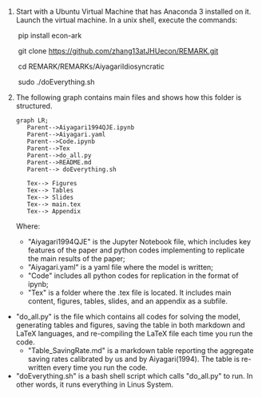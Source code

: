 1. Start with a Ubuntu Virtual Machine that has Anaconda 3 installed on it. Launch the virtual machine. In a unix shell, execute the commands:

     ​    pip install econ-ark
   
     ​    git clone https://github.com/zhang13atJHUecon/REMARK.git
   
     ​    cd REMARK/REMARKs/AiyagariIdiosyncratic
     
     ​    sudo ./doEverything.sh


2. The following graph contains main files and shows how this folder is structured.

   ```mermaid
   graph LR;
      Parent-->Aiyagari1994QJE.ipynb
      Parent-->Aiyagari.yaml
      Parent-->Code.ipynb
      Parent-->Tex
      Parent-->do_all.py
      Parent-->README.md
      Parent--> doEverything.sh
     
      Tex--> Figures
      Tex--> Tables
      Tex--> Slides
      Tex--> main.tex
      Tex--> Appendix
   
   ```

   Where:
   
   * "Aiyagari1994QJE" is the Jupyter Notebook file, which includes key features of the paper and python codes implementing to replicate the main results of the paper;
   *  "Aiyagari.yaml" is a yaml file where the model is written; 
   * "Code" includes all python codes for replication in the format of ipynb; 
   * "Tex" is a folder where the .tex file is located. It includes main content, figures, tables, slides, and an appendix as a subfile. 
* "do_all.py"  is the file which contains all codes for solving the model, generating tables and figures, saving the table in  both markdown and LaTeX languages, and re-compiling the LaTeX file each time you run the code.
   * "Table_SavingRate.md" is a markdown table reporting the aggregate saving rates calibrated by us and by Aiyagari(1994). The table is re-written every time you run the code. 
* "doEverything.sh" is a bash shell script which calls "do_all.py" to run. In other words, it runs everything in Linus System. 
   
   
   
   